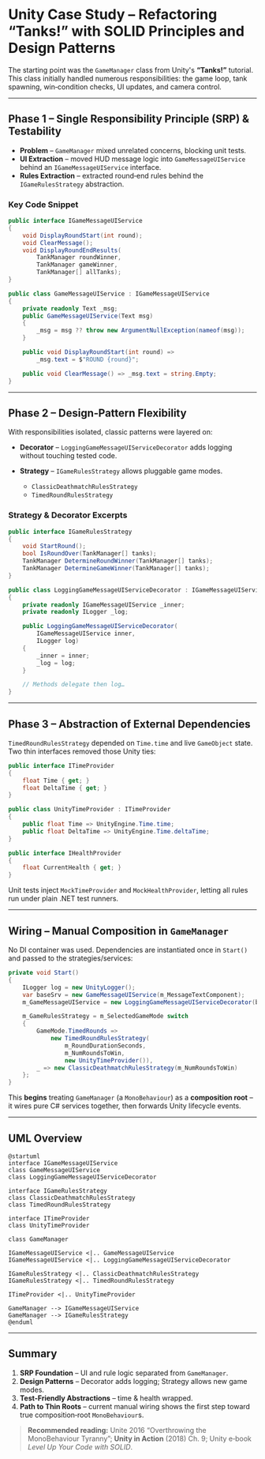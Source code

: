 # Unity Case Study – Refactoring “Tanks!” with SOLID Principles and Design Patterns

The starting point was the `GameManager` class from Unity's **“Tanks!”** tutorial. This class initially handled numerous
responsibilities: the game loop, tank spawning, win‑condition checks, UI updates, and camera control.

---

## Phase 1 – Single Responsibility Principle (SRP) & Testability

* **Problem** – `GameManager` mixed unrelated concerns, blocking unit tests.
* **UI Extraction** – moved HUD message logic into `GameMessageUIService` behind an `IGameMessageUIService` interface.
* **Rules Extraction** – extracted round‑end rules behind the `IGameRulesStrategy` abstraction.

### Key Code Snippet

```C#
public interface IGameMessageUIService
{
    void DisplayRoundStart(int round);
    void ClearMessage();
    void DisplayRoundEndResults(
        TankManager roundWinner,
        TankManager gameWinner,
        TankManager[] allTanks);
}

public class GameMessageUIService : IGameMessageUIService
{
    private readonly Text _msg;
    public GameMessageUIService(Text msg)
    {
        _msg = msg ?? throw new ArgumentNullException(nameof(msg));
    }

    public void DisplayRoundStart(int round) =>
        _msg.text = $"ROUND {round}";

    public void ClearMessage() => _msg.text = string.Empty;
}
```

---

## Phase 2 – Design‑Pattern Flexibility

With responsibilities isolated, classic patterns were layered on:

* **Decorator** – `LoggingGameMessageUIServiceDecorator` adds logging without touching tested code.
* **Strategy** – `IGameRulesStrategy` allows pluggable game modes.

    * `ClassicDeathmatchRulesStrategy`
    * `TimedRoundRulesStrategy`

### Strategy & Decorator Excerpts

```C#
public interface IGameRulesStrategy
{
    void StartRound();
    bool IsRoundOver(TankManager[] tanks);
    TankManager DetermineRoundWinner(TankManager[] tanks);
    TankManager DetermineGameWinner(TankManager[] tanks);
}

public class LoggingGameMessageUIServiceDecorator : IGameMessageUIService
{
    private readonly IGameMessageUIService _inner;
    private readonly ILogger _log;

    public LoggingGameMessageUIServiceDecorator(
        IGameMessageUIService inner,
        ILogger log)
    {
        _inner = inner;
        _log = log;
    }

    // Methods delegate then log…
}
```

---

## Phase 3 – Abstraction of External Dependencies

`TimedRoundRulesStrategy` depended on `Time.time` and live `GameObject` state. Two thin interfaces removed those Unity
ties:

```C#
public interface ITimeProvider
{
    float Time { get; }
    float DeltaTime { get; }
}

public class UnityTimeProvider : ITimeProvider
{
    public float Time => UnityEngine.Time.time;
    public float DeltaTime => UnityEngine.Time.deltaTime;
}

public interface IHealthProvider
{
    float CurrentHealth { get; }
}
```

Unit tests inject `MockTimeProvider` and `MockHealthProvider`, letting all rules run under plain .NET test runners.

---

## Wiring – Manual Composition in `GameManager`

No DI container was used. Dependencies are instantiated once in `Start()` and passed to the strategies/services:

```C#
private void Start()
{
    ILogger log = new UnityLogger();
    var baseSrv = new GameMessageUIService(m_MessageTextComponent);
    m_GameMessageUIService = new LoggingGameMessageUIServiceDecorator(baseSrv, log);

    m_GameRulesStrategy = m_SelectedGameMode switch
    {
        GameMode.TimedRounds =>
            new TimedRoundRulesStrategy(
                m_RoundDurationSeconds,
                m_NumRoundsToWin,
                new UnityTimeProvider()),
        _ => new ClassicDeathmatchRulesStrategy(m_NumRoundsToWin)
    };
}
```

This **begins** treating `GameManager` (a `MonoBehaviour`) as a **composition root** – it wires pure C# services
together, then forwards Unity lifecycle events.

---

## UML Overview

```plantuml
@startuml
interface IGameMessageUIService
class GameMessageUIService
class LoggingGameMessageUIServiceDecorator

interface IGameRulesStrategy
class ClassicDeathmatchRulesStrategy
class TimedRoundRulesStrategy

interface ITimeProvider
class UnityTimeProvider

class GameManager

IGameMessageUIService <|.. GameMessageUIService
IGameMessageUIService <|.. LoggingGameMessageUIServiceDecorator

IGameRulesStrategy <|.. ClassicDeathmatchRulesStrategy
IGameRulesStrategy <|.. TimedRoundRulesStrategy

ITimeProvider <|.. UnityTimeProvider

GameManager --> IGameMessageUIService
GameManager --> IGameRulesStrategy
@enduml
```

---

## Summary

1. **SRP Foundation** – UI and rule logic separated from `GameManager`.
2. **Design Patterns** – Decorator adds logging; Strategy allows new game modes.
3. **Test‑Friendly Abstractions** – time & health wrapped.
4. **Path to Thin Roots** – current manual wiring shows the first step toward true composition‑root `MonoBehaviour`s.

> **Recommended reading:** Unite 2016 “Overthrowing the MonoBehaviour Tyranny”; **Unity in Action** (2018) Ch. 9; Unity
> e‑book *Level Up Your Code with SOLID*.
